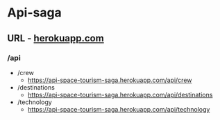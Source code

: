 # Api-saga

## URL - [herokuapp.com](https://api-space-tourism-saga.herokuapp.com)

### /api

- /crew
  - <https://api-space-tourism-saga.herokuapp.com/api/crew>
- /destinations
  - <https://api-space-tourism-saga.herokuapp.com/api/destinations>
- /technology
  - <https://api-space-tourism-saga.herokuapp.com/api/technology>

